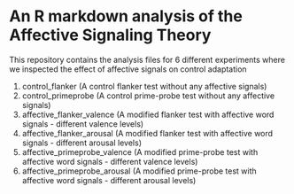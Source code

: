 # An R markdown analysis of the Affective Signaling Theory

This repository contains the analysis files for 6 different experiments where we inspected the effect of affective signals on control adaptation

1. control_flanker (A control flanker test without any affective signals)
2. control_primeprobe (A control prime-probe test without any affective signals)
3. affective_flanker_valence (A modified flanker test with affective word signals - different valence levels)
4. affective_flanker_arousal (A modified flanker test with affective word signals - different arousal levels)
5. affective_primeprobe_valence (A modified prime-probe test with affective word signals - different valence levels)
6. affective_primeprobe_arousal (A modified prime-probe test with affective word signals - different arousal levels)
